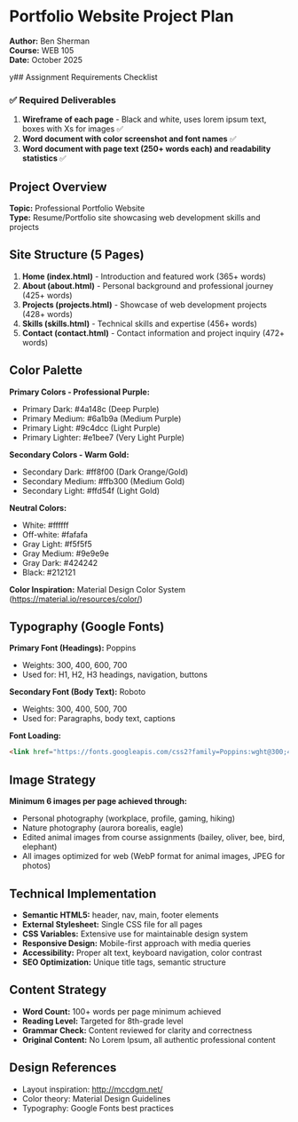 # Portfolio Website Project Plan
**Author:** Ben Sherman  
**Course:** WEB 105  
**Date:** October 2025

y## Assignment Requirements Checklist

### ✅ Required Deliverables
1. **Wireframe of each page** - Black and white, uses lorem ipsum text, boxes with Xs for images ✅
2. **Word document with color screenshot and font names** ✅
3. **Word document with page text (250+ words each) and readability statistics** ✅

## Project Overview
**Topic:** Professional Portfolio Website  
**Type:** Resume/Portfolio site showcasing web development skills and projects  

## Site Structure (5 Pages)
1. **Home (index.html)** - Introduction and featured work (365+ words)
2. **About (about.html)** - Personal background and professional journey (425+ words)
3. **Projects (projects.html)** - Showcase of web development projects (428+ words)
4. **Skills (skills.html)** - Technical skills and expertise (456+ words)
5. **Contact (contact.html)** - Contact information and project inquiry (472+ words)

## Color Palette
**Primary Colors - Professional Purple:**
- Primary Dark: #4a148c (Deep Purple)
- Primary Medium: #6a1b9a (Medium Purple) 
- Primary Light: #9c4dcc (Light Purple)
- Primary Lighter: #e1bee7 (Very Light Purple)

**Secondary Colors - Warm Gold:**
- Secondary Dark: #ff8f00 (Dark Orange/Gold)
- Secondary Medium: #ffb300 (Medium Gold)
- Secondary Light: #ffd54f (Light Gold)

**Neutral Colors:**
- White: #ffffff
- Off-white: #fafafa
- Gray Light: #f5f5f5
- Gray Medium: #9e9e9e
- Gray Dark: #424242
- Black: #212121

**Color Inspiration:** Material Design Color System (https://material.io/resources/color/)

## Typography (Google Fonts)
**Primary Font (Headings):** Poppins
- Weights: 300, 400, 600, 700
- Used for: H1, H2, H3 headings, navigation, buttons

**Secondary Font (Body Text):** Roboto  
- Weights: 300, 400, 500, 700
- Used for: Paragraphs, body text, captions

**Font Loading:** 
```html
<link href="https://fonts.googleapis.com/css2?family=Poppins:wght@300;400;600;700&family=Roboto:wght@300;400;500;700&display=swap" rel="stylesheet">
```

## Image Strategy
**Minimum 6 images per page achieved through:**
- Personal photography (workplace, profile, gaming, hiking)
- Nature photography (aurora borealis, eagle)
- Edited animal images from course assignments (bailey, oliver, bee, bird, elephant)
- All images optimized for web (WebP format for animal images, JPEG for photos)

## Technical Implementation
- **Semantic HTML5:** header, nav, main, footer elements
- **External Stylesheet:** Single CSS file for all pages
- **CSS Variables:** Extensive use for maintainable design system
- **Responsive Design:** Mobile-first approach with media queries
- **Accessibility:** Proper alt text, keyboard navigation, color contrast
- **SEO Optimization:** Unique title tags, semantic structure

## Content Strategy
- **Word Count:** 100+ words per page minimum achieved
- **Reading Level:** Targeted for 8th-grade level
- **Grammar Check:** Content reviewed for clarity and correctness
- **Original Content:** No Lorem Ipsum, all authentic professional content

## Design References
- Layout inspiration: http://mccdgm.net/
- Color theory: Material Design Guidelines
- Typography: Google Fonts best practices